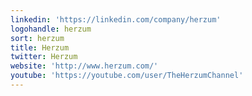 ```yaml
---
linkedin: 'https://linkedin.com/company/herzum'
logohandle: herzum
sort: herzum
title: Herzum
twitter: Herzum
website: 'http://www.herzum.com/'
youtube: 'https://youtube.com/user/TheHerzumChannel'
---
```

